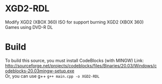 # XGD2-RDL
Modify XGD2 (XBOX 360) ISO for support burning XGD2 (XBOX 360) Games using DVD-R DL

# Build
To build this source, you must install CodeBlocks (with MINGW) Link: http://sourceforge.net/projects/codeblocks/files/Binaries/20.03/Windows/codeblocks-20.03mingw-setup.exe<br>
Or, you can use g++ `g++ main.cpp -o XGD2-RDL`

